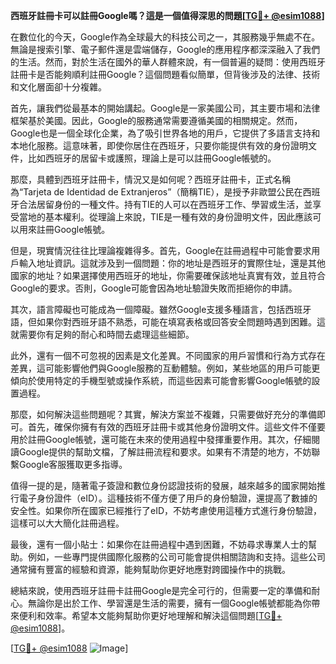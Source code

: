 **西班牙註冊卡可以註冊Google嗎？這是一個值得深思的問題[[TG💪+ @esim1088](https://t.me/s/esim1088)]**

在數位化的今天，Google作為全球最大的科技公司之一，其服務幾乎無處不在。無論是搜索引擎、電子郵件還是雲端儲存，Google的應用程序都深深融入了我們的生活。然而，對於生活在國外的華人群體來說，有一個普遍的疑問：使用西班牙註冊卡是否能夠順利註冊Google？這個問題看似簡單，但背後涉及的法律、技術和文化層面卻十分複雜。

首先，讓我們從最基本的開始講起。Google是一家美國公司，其主要市場和法律框架基於美國。因此，Google的服務通常需要遵循美國的相關規定。然而，Google也是一個全球化企業，為了吸引世界各地的用戶，它提供了多語言支持和本地化服務。這意味著，即使你居住在西班牙，只要你能提供有效的身份證明文件，比如西班牙的居留卡或護照，理論上是可以註冊Google帳號的。

那麼，具體到西班牙註冊卡，情況又是如何呢？西班牙註冊卡，正式名稱為“Tarjeta de Identidad de Extranjeros”（簡稱TIE），是授予非歐盟公民在西班牙合法居留身份的一種文件。持有TIE的人可以在西班牙工作、學習或生活，並享受當地的基本權利。從理論上來說，TIE是一種有效的身份證明文件，因此應該可以用來註冊Google帳號。

但是，現實情況往往比理論複雜得多。首先，Google在註冊過程中可能會要求用戶輸入地址資訊。這就涉及到一個問題：你的地址是西班牙的實際住址，還是其他國家的地址？如果選擇使用西班牙的地址，你需要確保該地址真實有效，並且符合Google的要求。否則，Google可能會因為地址驗證失敗而拒絕你的申請。

其次，語言障礙也可能成為一個障礙。雖然Google支援多種語言，包括西班牙語，但如果你對西班牙語不熟悉，可能在填寫表格或回答安全問題時遇到困難。這就需要你有足夠的耐心和時間去處理這些細節。

此外，還有一個不可忽視的因素是文化差異。不同國家的用戶習慣和行為方式存在差異，這可能影響他們與Google服務的互動體驗。例如，某些地區的用戶可能更傾向於使用特定的手機型號或操作系統，而這些因素可能會影響Google帳號的設置過程。

那麼，如何解決這些問題呢？其實，解決方案並不複雜，只需要做好充分的準備即可。首先，確保你擁有有效的西班牙註冊卡或其他身份證明文件。這些文件不僅要用於註冊Google帳號，還可能在未來的使用過程中發揮重要作用。其次，仔細閱讀Google提供的幫助文檔，了解註冊流程和要求。如果有不清楚的地方，不妨聯繫Google客服獲取更多指導。

值得一提的是，隨著電子簽證和數位身份認證技術的發展，越來越多的國家開始推行電子身份證件（eID）。這種技術不僅方便了用戶的身份驗證，還提高了數據的安全性。如果你所在國家已經推行了eID，不妨考慮使用這種方式進行身份驗證，這樣可以大大簡化註冊過程。

最後，還有一個小貼士：如果你在註冊過程中遇到困難，不妨尋求專業人士的幫助。例如，一些專門提供國際化服務的公司可能會提供相關諮詢和支持。這些公司通常擁有豐富的經驗和資源，能夠幫助你更好地應對跨國操作中的挑戰。

總結來說，使用西班牙註冊卡註冊Google是完全可行的，但需要一定的準備和耐心。無論你是出於工作、學習還是生活的需要，擁有一個Google帳號都能為你帶來便利和效率。希望本文能夠幫助你更好地理解和解決這個問題[[TG💪+ @esim1088](https://t.me/s/esim1088)]。

[[TG💪+ @esim1088](https://t.me/s/esim1088) ![Image](https://i.postimg.cc/4NQfJmqS/Snipaste-2025-05-13-00-14-12.png)]